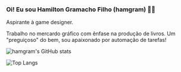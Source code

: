 ### Oi! Eu sou Hamilton Gramacho Filho (hamgram) 🤙🏽

Aspirante à game designer.

Trabalho no mercardo gráfico com ênfase na produção de livros.
Um "preguiçoso" do bem, sou apaixonado por automação de tarefas!


![hamgram's GitHub stats](https://github-readme-stats.vercel.app/api?username=hamgram&show_icons=true&theme=dracula)


![Top Langs](https://github-readme-stats.vercel.app/api/top-langs/?username=hamgram&layout=compact)
